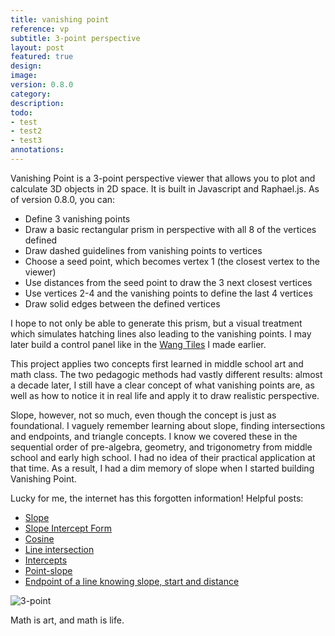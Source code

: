 ```yaml
---
title: vanishing point
reference: vp
subtitle: 3-point perspective 
layout: post
featured: true
design: 
image: 
version: 0.8.0
category: 
description: 
todo: 
- test
- test2
- test3
annotations:
---
```


Vanishing Point is a 3-point perspective viewer that allows you to plot and calculate 3D objects in 2D space. It is built in Javascript and Raphael.js. As of version 0.8.0, you can:

* Define 3 vanishing points
* Draw a basic rectangular prism in perspective with all 8 of the vertices defined
* Draw dashed guidelines from vanishing points to vertices
* Choose a seed point, which becomes vertex 1 (the closest vertex to the viewer)
* Use distances from the seed point to draw the 3 next closest vertices
* Use vertices 2-4 and the vanishing points to define the last 4 vertices
* Draw solid edges between the defined vertices

I hope to not only be able to generate this prism, but a visual treatment which simulates hatching lines also leading to the vanishing points. I may later build a control panel like in the [Wang Tiles](/projects/wang-tiles.html) I made earlier.

This project applies two concepts first learned in middle school art and math class. The two pedagogic methods had vastly different results: almost a decade later, I still have a clear concept of what vanishing points are, as well as how to notice it in real life and apply it to draw realistic perspective. 

Slope, however, not so much, even though the concept is just as foundational. I vaguely remember learning about slope, finding intersections and endpoints, and triangle concepts. I know we covered these in the sequential order of pre-algebra, geometry, and trigonometry from middle school and early high school. I had no idea of their practical application at that time. As a result, I had a dim memory of slope when I started building Vanishing Point.

Lucky for me, the internet has this forgotten information! Helpful posts:

* [Slope](http://www.purplemath.com/modules/slope.htm)
* [Slope Intercept Form](http://www.purplemath.com/modules/strtlneq.htm)
* [Cosine](http://mathworld.wolfram.com/Cosine.html)
* [Line intersection](http://zonalandeducation.com/mmts/intersections/intersectionOfTwoLines1/intersectionOfTwoLines1.html)
* [Intercepts](http://www.purplemath.com/modules/intrcept.htm)
* [Point-slope](http://www.purplemath.com/modules/strtlneq2.htm)
* [Endpoint of a line knowing slope, start and distance](http://math.stackexchange.com/questions/9365/endpoint-of-a-line-knowing-slope-start-and-distance)

![3-point](http://upload.wikimedia.org/wikipedia/commons/thumb/f/f3/3-point_perspective_1-px-line.svg/1000px-3-point_perspective_1-px-line.svg.png)

Math is art, and math is life. 